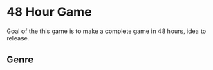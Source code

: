 # 48 Hour Game

Goal of the this game is to make a complete game in 48 hours, idea to release.

## Genre



